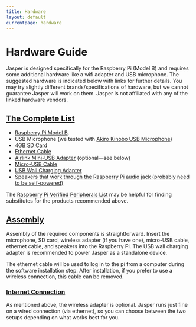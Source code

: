 ```yaml
---
title: Hardware
layout: default
currentpage: hardware
---
```


Hardware Guide
===

Jasper is designed specifically for the Raspberry Pi (Model B) and requires some additional hardware like a wifi adapter and USB microphone. The suggested hardware is indicated below with links for further details. You may try slightly different brands/specifications of hardware, but we cannot guarantee Jasper will work on them. Jasper is not affiliated with any of the linked hardware vendors.

<h2 class="linked" id='complete-list'><a href="#complete-list" title="Permalink to this headline">The Complete List</a></h2>

- [Raspberry Pi Model B](https://www.google.com/shopping/product/16525736034140563056).
- USB Microphone (we tested with [Akiro Kinobo USB Microphone](http://www.amazon.com/USB-2-0-Microphone-Recognition-Software/%20dp/B008CNZOJY/ref=sr_1_1?s=electronics))
- [4GB SD Card](https://www.google.com/shopping/product/4813288882623522717)
- [Ethernet Cable](https://www.google.com/search?hl=en&amp;tbm=shop&amp;q=ethernet+cable)
- [Airlink Mini-USB Adapter](https://www.google.com/search?q=Airlink+Mini-USB+Adapter) (optional—see below)
- [Micro-USB Cable](http://www.amazon.com/Monoprice-Male-Micro-28AWG-Cable/dp/B001U3SU8U/ref=pd_sim_pc_1)
- [USB Wall Charging Adapter](https://www.google.com/search?q=USB+wall+charger)
- [Speakers that work through the Raspberry Pi audio jack (probably need to be self-powered)](https://www.google.com/shopping/product/1749789584867681205)

The [Raspberry Pi Verified Peripherals List](http://elinux.org/RPi_VerifiedPeripherals) may be helpful for finding substitutes for the products recommended above.

<h2 class="linked" id='assembly'><a href="#assembly" title="Permalink to this headline">Assembly</a></h2>

Assembly of the required components is straightforward. Insert the microphone, SD card, wireless adapter (if you have one), micro-USB cable, ethernet cable, and speakers into the Raspberry Pi. The USB wall charging adapter is recommended to power Jasper as a standalone device.

The ethernet cable will be used to log in to the pi from a computer during the software installation step. After installation, if you prefer to use a wireless connection, this cable can be removed.

<h3 class="linked" id='internet'><a href="#internet" title="Permalink to this headline">Internet Connection</a></h3>

As mentioned above, the wireless adapter is optional. Jasper runs just fine on a wired connection (via ethernet), so you can choose between the two setups depending on what works best for you.
